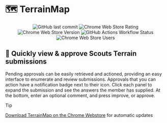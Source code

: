 # :world_map: TerrainMap

<div align="center">
    <img alt="GitHub last commit" src="https://img.shields.io/github/last-commit/aiden2480/terrain-map?color=red">
    <img alt="Chrome Web Store Rating" src="https://img.shields.io/chrome-web-store/rating/gmchfepajkbnjgfmomdghcgobhideike?color=orange">
    <img alt="Chrome Web Store Version" src="https://img.shields.io/chrome-web-store/v/gmchfepajkbnjgfmomdghcgobhideike?color=yellow">
    <img alt="GitHub Actions Workflow Status" src="https://img.shields.io/github/actions/workflow/status/aiden2480/terrain-map/publish-extension.yml">
    <img alt="Chrome Web Store Users" src="https://img.shields.io/chrome-web-store/users/gmchfepajkbnjgfmomdghcgobhideike?color=blue">
</div>

## :runner: Quickly view & approve Scouts Terrain submissions

Pending approvals can be easily retrieved and actioned, providing an easy interface to enumerate and review submissions. Approvals that you can action have a notification badge next to their icon. Click each panel to expand the submission and see the answers the member has supplied. At the bottom, enter an optional comment, and press improve, or approve.

> [!TIP]
> [Download TerrainMap on the Chrome Webstore](https://chromewebstore.google.com/detail/terrainmap/gmchfepajkbnjgfmomdghcgobhideike) for automatic updates

